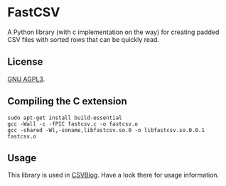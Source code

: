 # FastCSV

A Python library (with c implementation on the way) for creating padded CSV files with sorted rows that can be quickly read.

## License

[GNU AGPL3](http://www.gnu.org/licenses/agpl-3.0.html).

## Compiling the C extension
 
~~~
sudo apt-get install build-essential
gcc -Wall -c -fPIC fastcsv.c -o fastcsv.o
gcc -shared -Wl,-soname,libfastcsv.so.0 -o libfastcsv.so.0.0.1 fastcsv.o
~~~

## Usage

This library is used in [CSVBlog](https://github.com/thejimmyg/csvblog). Have a look there for usage information.
